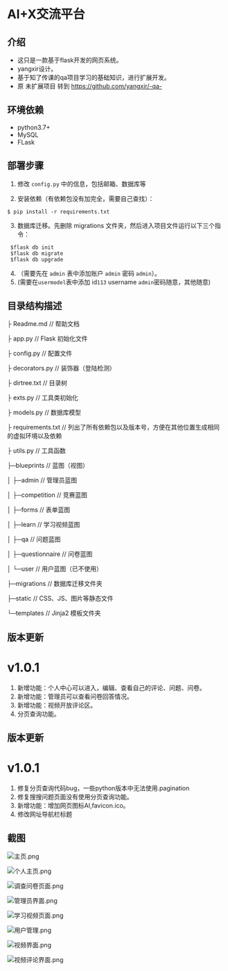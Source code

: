 # AI+X交流平台

## 介绍
- 这只是一款基于flask开发的网页系统。
- yangxir设计。
- 基于知了传课的qa项目学习的基础知识，进行扩展开发。
- 原 未扩展项目 转到 https://github.com/yangxir/-qa-

## 环境依赖
- python3.7+
- MySQL
- FLask

## 部署步骤
1. 修改 `config.py` 中的信息，包括邮箱、数据库等

2. 安装依赖（有依赖包没有加完全，需要自己查找）：
```
$ pip install -r requirements.txt
```
3. 数据库迁移。先删除 migrations 文件夹，然后进入项目文件运行以下三个指令：
 ```
  $flask db init
  $flask db migrate
  $flask db upgrade
  ```
4. （需要先在 `admin` 表中添加账户 `admin` 密码 `admin`）。
5. (需要在`usermodel`表中添加 id`113` username `admin`密码随意，其他随意)
## 目录结构描述
├ Readme.md                  // 帮助文档

├ app.py                     // Flask 初始化文件

├ config.py                  // 配置文件

├ decorators.py              // 装饰器（登陆检测）

├ dirtree.txt                // 目录树

├ exts.py                    // 工具类初始化

├ models.py                  // 数据库模型

├ requirements.txt           // 列出了所有依赖包以及版本号，方便在其他位置生成相同的虚拟环境以及依赖

├ utils.py                   // 工具函数

├─blueprints                 // 蓝图（视图）

│ ├─admin                    // 管理员蓝图

│ ├─competition              // 竞赛蓝图

│ ├─forms                    // 表单蓝图

│ ├─learn                    // 学习视频蓝图

│ ├─qa                       // 问题蓝图

│ ├─questionnaire            // 问卷蓝图

│ └─user                     // 用户蓝图（已不使用）

├─migrations                // 数据库迁移文件夹 

├─static                    // CSS、JS、图片等静态文件

└─templates                 // Jinja2 模板文件夹


## 版本更新
# v1.0.1
1. 新增功能：个人中心可以进入，编辑、查看自己的评论、问题、问卷。
2. 新增功能：管理员可以查看问卷回答情况。
3. 新增功能：视频开放评论区。
4. 分页查询功能。

## 版本更新
# v1.0.1
1. 修复分页查询代码bug，一些python版本中无法使用.pagination
2. 修复搜搜问题页面没有使用分页查询功能。
3. 新增功能：增加网页图标AI,favicon.ico。
4. 修改网址导航栏标题 

## 截图
![主页.png](https://s2.loli.net/2023/04/17/Su9IvAVnzJeUabr.png)

![个人主页.png](https://s2.loli.net/2023/04/17/6oquDryjEApbKRC.png)

![调查问卷页面.png](https://s2.loli.net/2023/04/17/hNSgDHWiavkuBZ9.png)

![管理员界面.png](https://s2.loli.net/2023/04/17/pCHmIcoF5hq1l9U.png)

![学习视频页面.png](https://s2.loli.net/2023/04/17/yuYXIB8nOjhPWHR.png)

![用户管理.png](https://s2.loli.net/2023/04/17/ZkYNp37eb9gsWHK.png)

![视频界面.png](https://s2.loli.net/2023/04/17/LWAj9KdMxaRu4Jw.png)

![视频评论界面.png](https://s2.loli.net/2023/04/17/dH1VlweFvEbG98f.png)